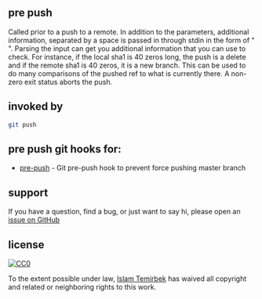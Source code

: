 ## pre push 

Called prior to a push to a remote. In addition to the parameters, additional information, separated by a space is passed in through stdin in the form of "<local ref> <local sha1> <remote ref> <remote sha1>". Parsing the input can get you additional information that you can use to check. For instance, if the local sha1 is 40 zeros long, the push is a delete and if the remote sha1 is 40 zeros, it is a new branch. This can be used to do many comparisons of the pushed ref to what is currently there. A non-zero exit status aborts the push.

## invoked by 

```bash
git push
```

## pre push git hooks for:

* [pre-push](https://github.com/aitemr/awesome-git-hooks/blob/master/pre-push/pre-push-protect-branches) - Git pre-push hook to prevent force pushing master branch

## support

If you have a question, find a bug, or just want to say hi, please open an [issue on GitHub](https://github.com/aitemr/awesome-git-hooks/issues/new) 

## license

[![CC0](http://mirrors.creativecommons.org/presskit/buttons/88x31/svg/cc-zero.svg)](https://creativecommons.org/publicdomain/zero/1.0/)

To the extent possible under law, [Islam Temirbek](https://aitemr.github.io) has waived all copyright and related or neighboring rights to this work.